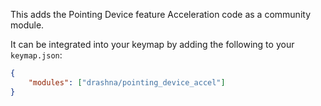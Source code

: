 This adds the Pointing Device feature Acceleration code as a community module.

It can be integrated into your keymap by adding the following to your `keymap.json`:

```json
{
    "modules": ["drashna/pointing_device_accel"]
}
```
